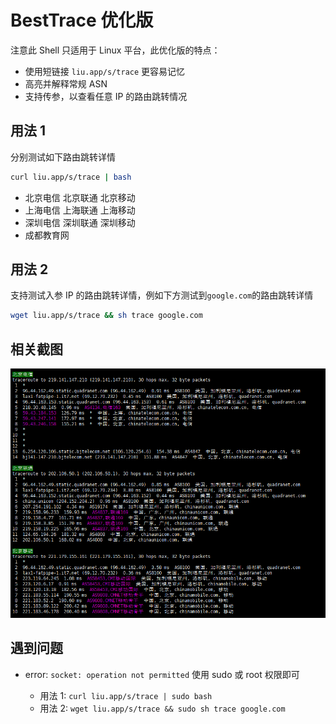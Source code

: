# BestTrace 优化版

注意此 Shell 只适用于 Linux 平台，此优化版的特点：

- 使用短链接 `liu.app/s/trace` 更容易记忆
- 高亮并解释常规 ASN
- 支持传参，以查看任意 IP 的路由跳转情况

## 用法 1

分别测试如下路由跳转详情

```bash
curl liu.app/s/trace | bash
```

- 北京电信 北京联通 北京移动
- 上海电信 上海联通 上海移动
- 深圳电信 深圳联通 深圳移动
- 成都教育网

## 用法 2

支持测试入参 IP 的路由跳转详情，例如下方测试到`google.com`的路由跳转详情

```bash
wget liu.app/s/trace && sh trace google.com
```

## 相关截图

![screenshot](https://raw.githubusercontent.com/yezige/trace/master/images/screenshot.png)

## 遇到问题

- error: `socket: operation not permitted` 使用 sudo 或 root 权限即可

  - 用法 1: `curl liu.app/s/trace | sudo bash`
  - 用法 2: `wget liu.app/s/trace && sudo sh trace google.com`
